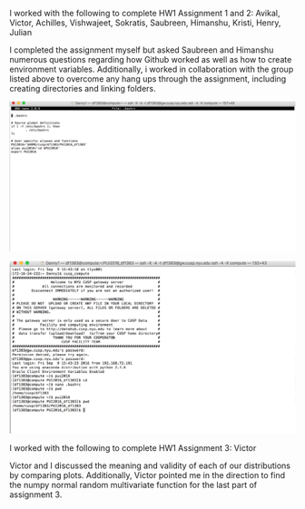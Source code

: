 I worked with the following to complete HW1 Assignment 1 and 2:
Avikal,
Victor,
Achilles,
Vishwajeet,
Sokratis,
Saubreen,
Himanshu,
Kristi,
Henry,
Julian

I completed the assignment myself but asked Saubreen and Himanshu numerous questions regarding how Github worked as well as
how to create environment variables. Additionally, i worked in collaboration with the group listed above to overcome any hang ups
through the assignment, including creating directories and linking folders. 

![](hw1ss1.png)

![](hw1ss2.png)


I worked with the following to complete HW1 Assignment 3:
Victor

Victor and I discussed the meaning and validity of each of our distributions by comparing plots. Additionally, Victor pointed me in the direction to find the
numpy normal random multivariate function for the last part of assignment 3.

